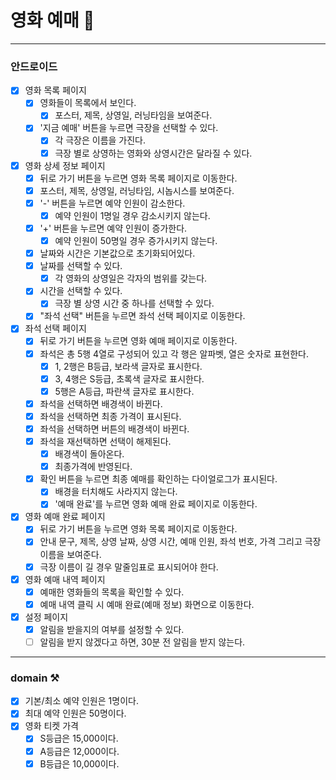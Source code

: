# 영화 예매️ 🎫
---
### 안드로이드
- [x] 영화 목록 페이지
    - [x] 영화들이 목록에서 보인다.
        - [x] 포스터, 제목, 상영일, 러닝타임을 보여준다.
    - [x] '지금 예매' 버튼을 누르면 극장을 선택할 수 있다.
      - [x] 각 극장은 이름을 가진다.
      - [x] 극장 별로 상영하는 영화와 상영시간은 달라질 수 있다.

- [x] 영화 상세 정보 페이지
    - [x] 뒤로 가기 버튼을 누르면 영화 목록 페이지로 이동한다.
    - [x] 포스터, 제목, 상영일, 러닝타임, 시놉시스를 보여준다.
    - [x] '-' 버튼을 누르면 예약 인원이 감소한다.
        - [x] 예약 인원이 1명일 경우 감소시키지 않는다.
    - [x] '+' 버튼을 누르면 예약 인원이 증가한다.
        - [x] 예약 인원이 50명일 경우 증가시키지 않는다.
    - [X] 날짜와 시간은 기본값으로 초기화되어있다.
    - [x] 날짜를 선택할 수 있다.
        - [x] 각 영화의 상영일은 각자의 범위를 갖는다.
    - [x] 시간을 선택할 수 있다.
      - [x] 극장 별 상영 시간 중 하나를 선택할 수 있다.
    - [x] "좌석 선택" 버튼을 누르면 좌석 선택 페이지로 이동한다.

- [x] 좌석 선택 페이지
    - [x] 뒤로 가기 버튼을 누르면 영화 예매 페이지로 이동한다.
    - [x] 좌석은 총 5행 4열로 구성되어 있고 각 행은 알파벳, 열은 숫자로 표현한다.
        - [x] 1, 2행은 B등급, 보라색 글자로 표시한다.
        - [x] 3, 4행은 S등급, 초록색 글자로 표시한다.
        - [x] 5행은 A등급, 파란색 글자로 표시한다.
    - [x] 좌석을 선택하면 배경색이 바뀐다.
    - [x] 좌석을 선택하면 최종 가격이 표시된다.
    - [x] 좌석을 선택하면 버튼의 배경색이 바뀐다.
    - [x] 좌석을 재선택하면 선택이 해제된다.
        - [x] 배경색이 돌아온다.
        - [x] 최종가격에 반영된다.
    - [x] 확인 버튼을 누르면 최종 예매를 확인하는 다이얼로그가 표시된다.
        - [x] 배경을 터치해도 사라지지 않는다.
        - [x] '예매 완료'를 누르면 영화 예매 완료 페이지로 이동한다.

- [x] 영화 예매 완료 페이지
    - [x] 뒤로 가기 버튼을 누르면 영화 목록 페이지로 이동한다.
    - [x] 안내 문구, 제목, 상영 날짜, 상영 시간, 예매 인원, 좌석 번호, 가격 그리고 극장 이름을 보여준다.
    - [x] 극장 이름이 길 경우 말줄임표로 표시되어야 한다.

- [x] 영화 예매 내역 페이지
    - [x] 예매한 영화들의 목록을 확인할 수 있다.
    - [x] 예매 내역 클릭 시 예매 완료(예매 정보) 화면으로 이동한다.

- [x] 설정 페이지
    - [x] 알림을 받을지의 여부를 설정할 수 있다.
    - [ ] 알림을 받지 않겠다고 하면, 30분 전 알림을 받지 않는다.

---
### domain ⚒️
- [x] 기본/최소 예약 인원은 1명이다.
- [x] 최대 예약 인원은 50명이다.
- [x] 영화 티켓 가격
    - [x] S등급은 15,000이다.
    - [x] A등급은 12,000이다.
    - [x] B등급은 10,000이다.
